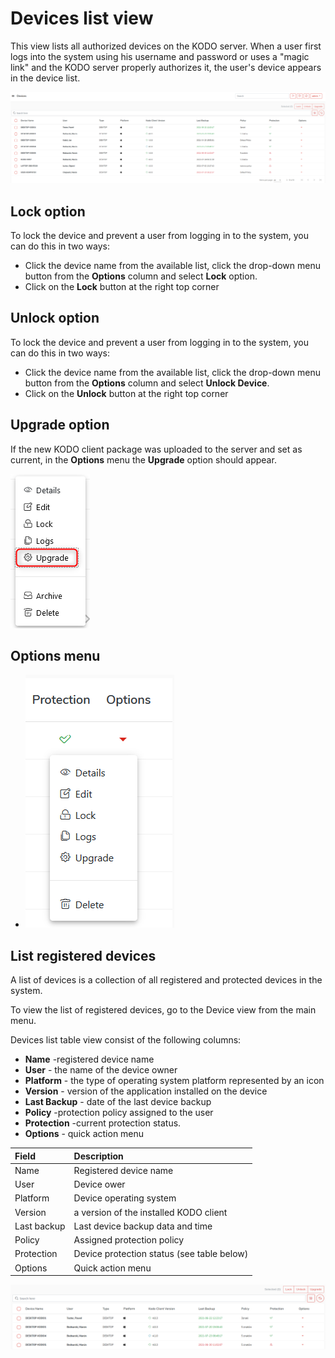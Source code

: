 # Devices list view

This view lists all authorized devices on the KODO server. When a user first logs into the system using his username and password or uses a "magic link" and the KODO server properly authorizes it, the user's device appears in the device list.

![](../../../.gitbook/assets/image%20%2847%29.png)

## Lock option

To lock the device and prevent a user from logging in to the system,  you can do this in two ways:

* Click the device name from the available list, click the drop-down menu button from the **Options** column and select **Lock** option.
* Click on the **Lock** button at the right top corner

## Unlock option

To lock the device and prevent a user from logging in to the system,  you can do this in two ways:

* Click the device name from the available list, click the drop-down menu button from the **Options** column and select **Unlock Device**.
* Click on the **Unlock**  button at the right top corner

## Upgrade option

If the new KODO client package was uploaded to the server and set as current, in the **Options** menu the **Upgrade** option should appear. 

![](../../../.gitbook/assets/image%20%28133%29.png)

## Options menu



* ![](../../../.gitbook/assets/deviceoptions%20%282%29.png)

## List registered devices <a id="list-registered-devices"></a>

A list of devices is a collection of all registered and protected devices in the system.

To view the list of registered devices, go to the Device view from the main menu.

Devices list table view consist of the following columns:

* **Name** -registered device name
* **User** - the name of the device owner
* **Platform** - the type of operating system platform represented by an icon
* **Version** - version of the application installed on the device
* **Last Backup** - date of the last device backup
* **Policy**  -protection policy assigned to the user
* **Protection** -current protection status.
* **Options** - quick action menu

| **Field** | **Description** |
| :--- | :--- |
| Name | Registered device name |
| User | Device ower |
| Platform | Device operating system |
| Version | a version of the installed KODO client |
| Last backup | Last device backup data and time |
| Policy | Assigned protection policy |
| Protection | Device protection status \(see table below\) |
| Options | Quick action menu |

![](../../../.gitbook/assets/image%20%2860%29.png)

##  <a id="device-statuses"></a>

